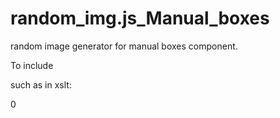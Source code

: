 random_img.js_Manual_boxes
==========================

random image generator for manual boxes component. 

To include

such as in xslt:
<div class="randomImg">0</div>
